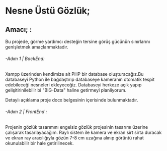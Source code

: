 # Nesne Üstü Gözlük;

## Amacı; :
Bu projede, görme yardımcı desteğin tersine görüş gücünün sınırlarını genişletmek amaçlanmaktadır.
###### -Adım 1 | BackEnd:
Xampp üzerinden kendimize ait PHP bir database oluşturacağız.Bu databaseyi Python ile bağdaştırıp databaseye kameranın otomatik tespit edebileceği nesneleri ekleyeceğiz. Databaseyi herkeze açık yapıp gelişitirinilebilir bi "BIG-Data" haline getirmeyi planliyorum.

Detaylı açıklama proje docx belgesinin içerisinde bulunmaktadır.

###### -Adım 2 | FrontEnd : 
Projenin gözlük tasarımını engelsiz gözlük projesinin tasarımı üzerine çalışarak tasarlayacağım. Raylı sistem ile kamera ve ekran sirt sirta duracak ve ekran ray aracılığıyla gözün 7-8 cm uzağına alınıp görüntü rahat okunulabilir bir hale getirilinecek.

